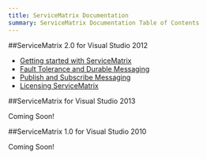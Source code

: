 ```yaml
---
title: ServiceMatrix Documentation
summary: ServiceMatrix Documentation Table of Contents
---
```


<a name="sm-toc"></a>

##ServiceMatrix 2.0 for Visual Studio 2012
- [Getting started with ServiceMatrix](getting-started-with-servicematrix.md "Getting Started With ServiceMatrix")
- [Fault Tolerance and Durable Messaging](getting-started-with-nservicebus-using-servicematrix-2.0-fault-tolerance.md "Fault Tolerance and Durability")
- [Publish and Subscribe Messaging](getting-started-with-nservicebus-using-servicematrix-2.0-publish-subscribe.md "ServiceMatrix Pub Sub")
- [Licensing ServiceMatrix](licensing-servicematrix-v2.0.md "Licensing ServiceMatrix")

##ServiceMatrix for Visual Studio 2013 

Coming Soon!


##ServiceMatrix 1.0 for Visual Studio 2010

Coming Soon!

